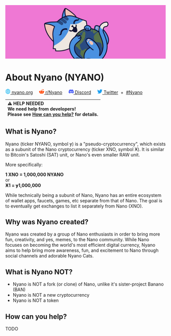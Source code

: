 ![Nyano](nyanicons/resources/media/banner-nyano-earth-1500x500.jpeg)

# About Nyano (NYANO)

[<img src="nyanicons/resources/media/ico-www.png" width="16" height="16"> nyano.org](https://nyano.org)
&nbsp;&nbsp;&nbsp;&nbsp;[<img src="nyanicons/resources/media/ico-reddit.png" width="16" height="16"> r/Nyano](https://reddit.com/r/nyano/)
&nbsp;&nbsp;&nbsp;&nbsp;[<img src="nyanicons/resources/media/ico-discord.png" width="16" height="16"> Discord](https://discord.gg/bAeGuKpKtA)
&nbsp;&nbsp;&nbsp;&nbsp;[<img src="nyanicons/resources/media/ico-twitter.png" width="16" height="16"> Twitter](https://twitter.com/Nyanocrypto) &nbsp;+&nbsp; [#Nyano](https://twitter.com/search?q=%23Nyano)

| ⚠️ HELP NEEDED<br>We need help from developers!<br>Please see [How can you help?](#how-can-you-help) for details. |
|:----------------------------------------------------------------------------------------------------------------------------------|

## What is Nyano?

Nyano (ticker NYANO, symbol ɏ) is a "pseudo-cryptocurrency", which exists as a subunit of the Nano cryptocurrency
(ticker XNO, symbol Ӿ). It is similar to Bitcoin's Satoshi (SAT) unit, or Nano's even smaller RAW unit.

More specifically:

**1 XNO = 1,000,000 NYANO**  
or  
**Ӿ1 = ɏ1,000,000**

While technically being a subunit of Nano, Nyano has an entire ecosystem of wallet apps, faucets, games, etc separate
from that of Nano. The goal is to eventually get exchanges to list it separately from Nano (XNO).

## Why was Nyano created?

Nyano was created by a group of Nano enthusiasts in order to bring more fun, creativity, and yes, memes, to the Nano 
community. While Nano focuses on becoming the world's most efficient digital currency, Nyano aims to help bring more 
awareness, fun, and excitement to Nano through social channels and adorable Nyano Cats.

## What is Nyano NOT?

* Nyano is NOT a fork (or clone) of Nano, unlike it's sister-project Banano (BAN)
* Nyano is NOT a new cryptocurrency
* Nyano is NOT a token

## How can you help?

TODO
